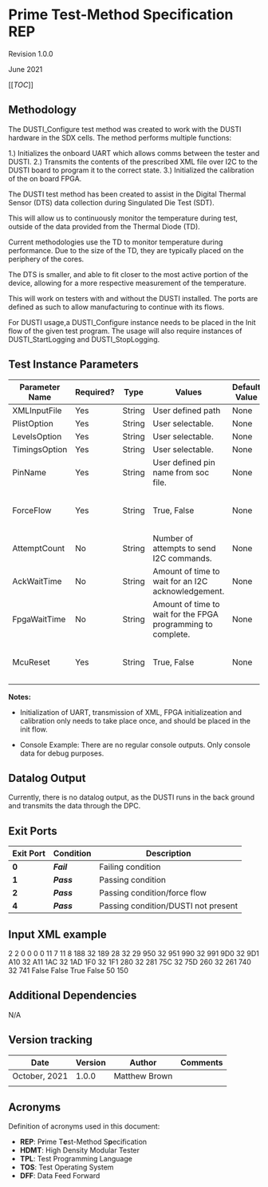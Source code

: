 ﻿<h1>Prime Test-Method Specification REP</h1>
Revision 1.0.0

June 2021

[[_TOC_]]

## Methodology
The DUSTI_Configure test method was created to work with the DUSTI hardware in the SDX cells.  The method performs multiple functions:

1.) Initializes the onboard UART which allows comms between the tester and DUSTI.
2.) Transmits the contents of the prescribed XML file over I2C to the DUSTI board to program it to the correct state.
3.) Initialized the calibration of the on board FPGA.


The DUSTI test method has been created to assist in the Digital Thermal Sensor (DTS) data collection during Singulated Die Test (SDT). 

This will allow us to continuously monitor the temperature during test, outside of the data provided from the Thermal Diode (TD).  

Current methodologies use the TD to monitor temperature during performance.  Due to the size of the TD, they are typically placed on the periphery of the cores.  

The DTS is smaller, and able to fit closer to the most active portion of the device, allowing for a more respective measurement of the temperature.

This will work on testers with and without the DUSTI installed.  The ports are defined as such to allow manufacturing to continue with its flows.

For DUSTI usage,a DUSTI_Configure instance needs to be placed in the Init flow of the given test program.  The usage will also require instances of DUSTI_StartLogging and DUSTI_StopLogging.

## Test Instance Parameters



| **Parameter Name** |   **Required?**    | **Type** |                          **Values**                                | **Default Value** | **Comments** 										 |
| ------------------ | ------------------ | -------- | ------------------------------------------------------------------ | ----------------- | -----------------------------------------------------|
| XMLInputFile       |       Yes          |  String  |  User defined path                                                 |      None		  |            										     |
| PlistOption        |       Yes          |  String  |  User selectable.                                                  |     None          |              										 |
| LevelsOption       |       Yes          |  String  |  User selectable.                                                  |     None          |              										 |
| TimingsOption      |       Yes          |  String  |  User selectable.                                                  |     None          |              										 |
| PinName            |       Yes          |  String  |  User defined pin name from soc file.							  |     None          |             										 |
| ForceFlow          |       Yes          |  String  |  True, False														  |     None          |  Should set to True unless for Debugging             |
| AttemptCount       |       No			  |  String  |	Number of attempts to send I2C commands.						  |     None          | Numeric value										 |
| AckWaitTime        |       No			  |  String  |	Amount of time to wait for an I2C acknowledgement.				  |     None          | Numeric value										 |
| FpgaWaitTime       |       No			  |  String  |	Amount of time to wait for the FPGA programming to complete.	  |     None          | Numeric value										 |
| McuReset           |       Yes          |  String  |  True, False														  |     None          |   Should set to True unless for Debugging            |


**Notes:**
- Initialization of UART, transmission of XML, FPGA initializeation and calibration only needs to take place once, and should be placed in the init flow.

- Console Example:
There are no regular console outputs.  Only console data for debug purposes.

## Datalog Output
Currently, there is no datalog output, as the DUSTI runs in the back ground and transmits the data through the DPC.  



## Exit Ports


| **Exit Port** | **Condition**   | **Description**              		 |
| ------------- | --------------- | ------------------------------------ |
| **0**         | ***Fail***      | Failing condition            		 |
| **1**         | ***Pass***      | Passing condition            		 |
| **2**         | ***Pass***      | Passing condition/force flow 		 |
| **4**         | ***Pass***      | Passing condition/DUSTI not present  |
  
  
## Input XML example

<!-- Notes and Assumptions: -->
<!-- - Assumes NULL is 0x0, there is a risk an IR or DR is 0x0.  How to handle (do we pass in additional context bytes)? -->
<!-- - Agreed on DTS offsets.  -->
<!-- - Outline below is flat. -->
<!-- # Mode1 = SNOOP_TAP_SINGLE_IR -->
<!-- # Mode2 = SNOOP_TAPLINK -->
<!-- # Mode3 = ALTPIN_LISTEN -->
<DustiConfiguration ConfigurationVersion="1.0.0">
	<Product></Product>
	<!-- SNOOP_TAP_SINGLE_IR[0x1], TAPLINK_SNOOP[0x2], or ALTPIN_LISTEN[0x3] -->
	<PatternMatchMode Type="hex">2</PatternMatchMode>			
	<!-- Cell Parallelism, x1[0x1], x2[0x2] -->
	<CellParallelism Type="hex">2</CellParallelism>			
	<!-- Reserved Bytes (e.g. 0xF) -->
	<Reserved0 Type="hex">0</Reserved0>			
	<Reserved1 Type="hex">0</Reserved1>			
	<Reserved2 Type="hex">0</Reserved2>			
	<Reserved3 Type="hex">0</Reserved3>			
	<!-- Network Settings -->
	<Networking>
		<IpConfig Subnet="0.0.0.0" IpAddress="192.168.200.x" />
		<TidiConnection Server="192.168.200.206" Port="5858" />
	</Networking>
	<SnoopyDigitalPotentiometers>
		<!-- Value is two bytes per dpot, range is lower byte 0x0 (no update) to 0xFF (255)  -->
		<Dpot Id="1" Name="DUT1 TDI" DpotValue="0x50"/>		
		<Dpot Id="2" Name="DUT1 TMS" DpotValue="0x50"/>		
		<Dpot Id="3" Name="DUT1 TCK" DpotValue="0x30"/>		
		<Dpot Id="4" Name="DUT1 TDO" DpotValue="0x50"/>		
		<Dpot Id="5" Name="DUT1 UNUSED" DpotValue="0x0"/>		
		<Dpot Id="6" Name="DUT1 UNUSED" DpotValue="0x0"/>
		<Dpot Id="7" Name="DUT2 TDI" DpotValue="0x50"/>		
		<Dpot Id="8" Name="DUT2 TMS" DpotValue="0x50"/>		
		<Dpot Id="9" Name="DUT2 TCK" DpotValue="0x30"/>		
		<Dpot Id="10" Name="DUT2 TDO" DpotValue="0x50"/>		
		<Dpot Id="11" Name="DUT2 UNUSED" DpotValue="0x0"/>		
		<Dpot Id="12" Name="DUT2 UNUSED" DpotValue="0x0"/>
		<!-- Choices are "Static"=00h or "Dynamic"=01h, one byte  -->
		<TrainingStateDpots Value="Static" />		
	</SnoopyDigitalPotentiometers>
	<Mode Id="1" Name="SNOOP_TAP_SINGLE_IR">
		<!-- variable 8 to 16 bits -->
		<TapIRInstructionLength Type="int" />
		<!-- variable 8 to 16 bits -->
		<DtsDataSize Type="int" />
		<Dts Id="1">
			<TapIRInstruction/>
			<Diode Id="1" Name="" TapClksToDtsCurrent="" X="" Y=""/>
			<Diode Id="2" Name="" TapClksToDtsCurrent="" X="" Y=""/>
			<Diode Id="3" Name="" TapClksToDtsCurrent="" X="" Y=""/>
			<Diode Id="4" Name="" TapClksToDtsCurrent="" X="" Y=""/>
			<Diode Id="5" Name="" TapClksToDtsCurrent="" X="" Y=""/>
			<Diode Id="6" Name="" TapClksToDtsCurrent="" X="" Y=""/>
			<Diode Id="7" Name="" TapClksToDtsCurrent="" X="" Y=""/>
			<Diode Id="8" Name="" TapClksToDtsCurrent="" X="" Y=""/>
		</Dts>
		<!-- Up to 32 -->
	</Mode>
	<Mode Id="2" Name="SNOOP_TAPLINK">
		<!-- variable 8 to 16 bits -->
		<FirstTapIRInstructionLength Type="int">11<FirstTapIRInstructionLength>
		<!-- variable 8 to 16 bits -->
		<FirstTapDRLength Type="int" >7<FirstTapDRLength>
		<!-- variable 8 to 16 bits -->
		<SecondTapIRInstructionLength Type="int" >11<SecondTapIRInstructionLength>
		<!-- variable 8 to 16 bits -->
		<DtsDataSize Type="int" >8<DtsDataSize>
		<Dts Id="1">
			<FirstTapIRInstruction Type="hex" >188<FirstTapIRInstruction> 
			<FirstTapDRInstruction Type="hex" >32<FirstTapDRInstruction>
			<SecondTapIRInstruction Type="hex" >189<SecondTapIRInstruction>
			<!--  Unique IR for data file -->
			<!-- DTS offsets in second DR.  0 means no DTS value.  1 means first bit in DR shift. -->
			<Diode Id="1" Name="CCU_TS_IPU_2" TapDrOffsetToDtsRead="131" X="" Y=""/>
			<Diode Id="2" Name="CCU_TS_IPU_1" TapDrOffsetToDtsRead="122" X="" Y=""/>
			<Diode Id="3" Name="CCU_TS_IPU_0" TapDrOffsetToDtsRead="113" X="" Y=""/>
			<Diode Id="4" Name="" TapDrOffsetToDtsRead="" X="" Y=""/>
			<Diode Id="5" Name="" TapDrOffsetToDtsRead="" X="" Y=""/>
			<Diode Id="6" Name="" TapDrOffsetToDtsRead="" X="" Y=""/>
			<Diode Id="7" Name="" TapDrOffsetToDtsRead="" X="" Y=""/>
			<Diode Id="8" Name="" TapDrOffsetToDtsRead="" X="" Y=""/>
		</Dts>
		<Dts Id="2">
			<FirstTapIRInstruction Type="hex" >28</FirstTapIRInstruction> 
			<FirstTapDRInstruction Type="hex" >32</FirstTapDRInstruction>
			<SecondTapIRInstruction Type="hex" >29</SecondTapIRInstruction>
			<!--  Unique IR for data file -->
			<!-- DTS offsets in second DR.  0 means no DTS value.  1 means first bit in DR shift. -->
			<Diode Id="1" Name="CCU_TS_SA_0" TapDrOffsetToDtsRead="113" X="" Y=""/>
			<Diode Id="2" Name="" TapDrOffsetToDtsRead="" X="" Y=""/>
			<Diode Id="3" Name="" TapDrOffsetToDtsRead="" X="" Y=""/>
			<Diode Id="4" Name="" TapDrOffsetToDtsRead="" X="" Y=""/>
			<Diode Id="5" Name="" TapDrOffsetToDtsRead="" X="" Y=""/>
			<Diode Id="6" Name="" TapDrOffsetToDtsRead="" X="" Y=""/>
			<Diode Id="7" Name="" TapDrOffsetToDtsRead="" X="" Y=""/>
			<Diode Id="8" Name="" TapDrOffsetToDtsRead="" X="" Y=""/>
		</Dts>
		<Dts Id="3">
			<FirstTapIRInstruction Type="hex" >950</FirstTapIRInstruction> 
			<FirstTapDRInstruction Type="hex" >32</FirstTapDRInstruction>
			<SecondTapIRInstruction Type="hex" >951</SecondTapIRInstruction>
			<!--  Unique IR for data file -->
			<!-- DTS offsets in second DR.  0 means no DTS value.  1 means first bit in DR shift. -->
			<Diode Id="1" Name="CORE0_DTS0_2" TapDrOffsetToDtsRead="131" X="" Y=""/>
			<Diode Id="2" Name="CORE0_DTS0_1" TapDrOffsetToDtsRead="122" X="" Y=""/>
			<Diode Id="3" Name="CORE0_DTS0_0" TapDrOffsetToDtsRead="113" X="" Y=""/>
			<Diode Id="4" Name="" TapDrOffsetToDtsRead="" X="" Y=""/>
			<Diode Id="5" Name="" TapDrOffsetToDtsRead="" X="" Y=""/>
			<Diode Id="6" Name="" TapDrOffsetToDtsRead="" X="" Y=""/>
			<Diode Id="7" Name="" TapDrOffsetToDtsRead="" X="" Y=""/>
			<Diode Id="8" Name="" TapDrOffsetToDtsRead="" X="" Y=""/>
		</Dts>
		<Dts Id="4">
			<FirstTapIRInstruction Type="hex" >990</FirstTapIRInstruction> 
			<FirstTapDRInstruction Type="hex" >32</FirstTapDRInstruction>
			<SecondTapIRInstruction Type="hex" >991</SecondTapIRInstruction>
			<!--  Unique IR for data file -->
			<!-- DTS offsets in second DR.  0 means no DTS value.  1 means first bit in DR shift. -->
			<Diode Id="1" Name="CORE1_DTS0_2" TapDrOffsetToDtsRead="131" X="" Y=""/>
			<Diode Id="2" Name="CORE1_DTS0_1" TapDrOffsetToDtsRead="122" X="" Y=""/>
			<Diode Id="3" Name="CORE1_DTS0_0" TapDrOffsetToDtsRead="113" X="" Y=""/>
			<Diode Id="4" Name="" TapDrOffsetToDtsRead="" X="" Y=""/>
			<Diode Id="5" Name="" TapDrOffsetToDtsRead="" X="" Y=""/>
			<Diode Id="6" Name="" TapDrOffsetToDtsRead="" X="" Y=""/>
			<Diode Id="7" Name="" TapDrOffsetToDtsRead="" X="" Y=""/>
			<Diode Id="8" Name="" TapDrOffsetToDtsRead="" X="" Y=""/>
		</Dts>
		<Dts Id="5">
			<FirstTapIRInstruction Type="hex" >9D0</FirstTapIRInstruction> 
			<FirstTapDRInstruction Type="hex" >32</FirstTapDRInstruction>
			<SecondTapIRInstruction Type="hex" >9D1</SecondTapIRInstruction>
			<!--  Unique IR for data file -->
			<!-- DTS offsets in second DR.  0 means no DTS value.  1 means first bit in DR shift. -->
			<Diode Id="1" Name="CORE2_DTS0_2" TapDrOffsetToDtsRead="131" X="" Y=""/>
			<Diode Id="2" Name="CORE2_DTS0_1" TapDrOffsetToDtsRead="122" X="" Y=""/>
			<Diode Id="3" Name="CORE2_DTS0_0" TapDrOffsetToDtsRead="113" X="" Y=""/>
			<Diode Id="4" Name="" TapDrOffsetToDtsRead="" X="" Y=""/>
			<Diode Id="5" Name="" TapDrOffsetToDtsRead="" X="" Y=""/>
			<Diode Id="6" Name="" TapDrOffsetToDtsRead="" X="" Y=""/>
			<Diode Id="7" Name="" TapDrOffsetToDtsRead="" X="" Y=""/>
			<Diode Id="8" Name="" TapDrOffsetToDtsRead="" X="" Y=""/>
		</Dts>
		<Dts Id="6">
			<FirstTapIRInstruction Type="hex" >A10</FirstTapIRInstruction> 
			<FirstTapDRInstruction Type="hex" >32</FirstTapDRInstruction>
			<SecondTapIRInstruction Type="hex" >A11</SecondTapIRInstruction>
			<!--  Unique IR for data file -->
			<!-- DTS offsets in second DR.  0 means no DTS value.  1 means first bit in DR shift. -->
			<Diode Id="1" Name="CORE3_DTS0_2" TapDrOffsetToDtsRead="131" X="" Y=""/>
			<Diode Id="2" Name="CORE3_DTS0_1" TapDrOffsetToDtsRead="122" X="" Y=""/>
			<Diode Id="3" Name="CORE3_DTS0_0" TapDrOffsetToDtsRead="113" X="" Y=""/>
			<Diode Id="4" Name="" TapDrOffsetToDtsRead="" X="" Y=""/>
			<Diode Id="5" Name="" TapDrOffsetToDtsRead="" X="" Y=""/>
			<Diode Id="6" Name="" TapDrOffsetToDtsRead="" X="" Y=""/>
			<Diode Id="7" Name="" TapDrOffsetToDtsRead="" X="" Y=""/>
			<Diode Id="8" Name="" TapDrOffsetToDtsRead="" X="" Y=""/>
		</Dts>
		<Dts Id="7">
			<FirstTapIRInstruction Type="hex" >1AC</FirstTapIRInstruction> 
			<FirstTapDRInstruction Type="hex" >32</FirstTapDRInstruction>
			<SecondTapIRInstruction Type="hex" >1AD</SecondTapIRInstruction>
			<!--  Unique IR for data file -->
			<!-- DTS offsets in second DR.  0 means no DTS value.  1 means first bit in DR shift. -->
			<Diode Id="1" Name="FABRIC_TS_TPC_1" TapDrOffsetToDtsRead="122" X="" Y=""/>
			<Diode Id="2" Name="FABRIC_TS_TPC_0" TapDrOffsetToDtsRead="113" X="" Y=""/>
			<Diode Id="3" Name="" TapDrOffsetToDtsRead="" X="" Y=""/>
			<Diode Id="4" Name="" TapDrOffsetToDtsRead="" X="" Y=""/>
			<Diode Id="5" Name="" TapDrOffsetToDtsRead="" X="" Y=""/>
			<Diode Id="6" Name="" TapDrOffsetToDtsRead="" X="" Y=""/>
			<Diode Id="7" Name="" TapDrOffsetToDtsRead="" X="" Y=""/>
			<Diode Id="8" Name="" TapDrOffsetToDtsRead="" X="" Y=""/>
		</Dts>
		<Dts Id="8">
			<FirstTapIRInstruction Type="hex" >1F0</FirstTapIRInstruction> 
			<FirstTapDRInstruction Type="hex" >32</FirstTapDRInstruction>
			<SecondTapIRInstruction Type="hex" >1F1</SecondTapIRInstruction>
			<!--  Unique IR for data file -->
			<!-- DTS offsets in second DR.  0 means no DTS value.  1 means first bit in DR shift. -->
			<Diode Id="1" Name="GT_SLICE0_TS0_3" TapDrOffsetToDtsRead="140" X="" Y=""/>
			<Diode Id="2" Name="GT_SLICE0_TS0_2" TapDrOffsetToDtsRead="131" X="" Y=""/>
			<Diode Id="3" Name="GT_SLICE0_TS0_1" TapDrOffsetToDtsRead="122" X="" Y=""/>
			<Diode Id="4" Name="GT_SLICE0_TS0_0" TapDrOffsetToDtsRead="113" X="" Y=""/>
			<Diode Id="5" Name="" TapDrOffsetToDtsRead="" X="" Y=""/>
			<Diode Id="6" Name="" TapDrOffsetToDtsRead="" X="" Y=""/>
			<Diode Id="7" Name="" TapDrOffsetToDtsRead="" X="" Y=""/>
			<Diode Id="8" Name="" TapDrOffsetToDtsRead="" X="" Y=""/>
		</Dts>
		<Dts Id="9">
			<FirstTapIRInstruction Type="hex" >280</FirstTapIRInstruction> 
			<FirstTapDRInstruction Type="hex" >32</FirstTapDRInstruction>
			<SecondTapIRInstruction Type="hex" >281</SecondTapIRInstruction>
			<!--  Unique IR for data file -->
			<!-- DTS offsets in second DR.  0 means no DTS value.  1 means first bit in DR shift. -->
			<Diode Id="1" Name="GT_SLICE0_TS1_3" TapDrOffsetToDtsRead="140" X="" Y=""/>
			<Diode Id="2" Name="GT_SLICE0_TS1_2" TapDrOffsetToDtsRead="131" X="" Y=""/>
			<Diode Id="3" Name="GT_SLICE0_TS1_1" TapDrOffsetToDtsRead="122" X="" Y=""/>
			<Diode Id="4" Name="GT_SLICE0_TS1_0" TapDrOffsetToDtsRead="113" X="" Y=""/>
			<Diode Id="5" Name="" TapDrOffsetToDtsRead="" X="" Y=""/>
			<Diode Id="6" Name="" TapDrOffsetToDtsRead="" X="" Y=""/>
			<Diode Id="7" Name="" TapDrOffsetToDtsRead="" X="" Y=""/>
			<Diode Id="8" Name="" TapDrOffsetToDtsRead="" X="" Y=""/>
		</Dts>
		<Dts Id="10">
			<FirstTapIRInstruction Type="hex" >75C</FirstTapIRInstruction> 
			<FirstTapDRInstruction Type="hex" >32</FirstTapDRInstruction>
			<SecondTapIRInstruction Type="hex" >75D</SecondTapIRInstruction>
			<!--  Unique IR for data file -->
			<!-- DTS offsets in second DR.  0 means no DTS value.  1 means first bit in DR shift. -->
			<Diode Id="1" Name="GT_SLICE0_TS2_2" TapDrOffsetToDtsRead="131" X="" Y=""/>
			<Diode Id="2" Name="GT_SLICE0_TS2_1" TapDrOffsetToDtsRead="122" X="" Y=""/>
			<Diode Id="3" Name="GT_SLICE0_TS2_0" TapDrOffsetToDtsRead="113" X="" Y=""/>
			<Diode Id="4" Name="" TapDrOffsetToDtsRead="113" X="" Y=""/>
			<Diode Id="5" Name="" TapDrOffsetToDtsRead="" X="" Y=""/>
			<Diode Id="6" Name="" TapDrOffsetToDtsRead="" X="" Y=""/>
			<Diode Id="7" Name="" TapDrOffsetToDtsRead="" X="" Y=""/>
			<Diode Id="8" Name="" TapDrOffsetToDtsRead="" X="" Y=""/>
		</Dts>
		<Dts Id="11">
			<FirstTapIRInstruction Type="hex" >260</FirstTapIRInstruction> 
			<FirstTapDRInstruction Type="hex" >32</FirstTapDRInstruction>
			<SecondTapIRInstruction Type="hex" >261</SecondTapIRInstruction>
			<!--  Unique IR for data file -->
			<!-- DTS offsets in second DR.  0 means no DTS value.  1 means first bit in DR shift. -->
			<Diode Id="1" Name="GT_SLICE3_TS2_2" TapDrOffsetToDtsRead="131" X="" Y=""/>
			<Diode Id="2" Name="GT_SLICE3_TS2_1" TapDrOffsetToDtsRead="122" X="" Y=""/>
			<Diode Id="3" Name="GT_SLICE3_TS2_0" TapDrOffsetToDtsRead="113" X="" Y=""/>
			<Diode Id="4" Name="" TapDrOffsetToDtsRead="113" X="" Y=""/>
			<Diode Id="5" Name="" TapDrOffsetToDtsRead="" X="" Y=""/>
			<Diode Id="6" Name="" TapDrOffsetToDtsRead="" X="" Y=""/>
			<Diode Id="7" Name="" TapDrOffsetToDtsRead="" X="" Y=""/>
			<Diode Id="8" Name="" TapDrOffsetToDtsRead="" X="" Y=""/>
		</Dts>
		<Dts Id="12">
			<FirstTapIRInstruction Type="hex" >740</FirstTapIRInstruction> 
			<FirstTapDRInstruction Type="hex" >32</FirstTapDRInstruction>
			<SecondTapIRInstruction Type="hex" >741</SecondTapIRInstruction>
			<!--  Unique IR for data file -->
			<!-- DTS offsets in second DR.  0 means no DTS value.  1 means first bit in DR shift. -->
			<Diode Id="1" Name="GT_UNSLICE_TS_2" TapDrOffsetToDtsRead="131" X="" Y=""/>
			<Diode Id="2" Name="GT_UNSLICE_TS_1" TapDrOffsetToDtsRead="122" X="" Y=""/>
			<Diode Id="3" Name="GT_UNSLICE_TS_0" TapDrOffsetToDtsRead="113" X="" Y=""/>
			<Diode Id="4" Name="" TapDrOffsetToDtsRead="113" X="" Y=""/>
			<Diode Id="5" Name="" TapDrOffsetToDtsRead="" X="" Y=""/>
			<Diode Id="6" Name="" TapDrOffsetToDtsRead="" X="" Y=""/>
			<Diode Id="7" Name="" TapDrOffsetToDtsRead="" X="" Y=""/>
			<Diode Id="8" Name="" TapDrOffsetToDtsRead="" X="" Y=""/>
		</Dts>
	<!-- Up to 32 -->
	</Mode>
	<Mode Id="3" Name="ALTPIN_LISTEN">
		<!-- variable 8 to 16 bits -->
		<TapHeaderLength Type="int" />
		<!-- variable 8 to 16 bits -->
		<DtsIdLength Type="int" />
		<!-- variable 8 to 16 bits -->
		<DtsDataSize  Type="int" />
		<Packet Id="1">
			<HeaderId Type="hex" />
			<DtsIdName Type="hex" />
			<!-- # TCKs relative to last DtsId bit falling edge? -->
			<Diode Id="1" Name="" TapClksToDtsCurrent="" X="" Y=""/> 
			<Diode Id="2" Name="" TapClksToDtsCurrent="" X="" Y=""/> 
			<Diode Id="3" Name="" TapClksToDtsCurrent="" X="" Y=""/> 
			<Diode Id="4" Name="" TapClksToDtsCurrent="" X="" Y=""/> 
			<Diode Id="5" Name="" TapClksToDtsCurrent="" X="" Y=""/> 
			<Diode Id="6" Name="" TapClksToDtsCurrent="" X="" Y=""/> 
			<Diode Id="6" Name="" TapClksToDtsCurrent="" X="" Y=""/> 
			<Diode Id="7" Name="" TapClksToDtsCurrent="" X="" Y=""/> 
		</Packet>
		<!-- Up to 32 -->
	</Mode>
        <!-- TIDI DTS log filter settings -->	
	<Parsing>
		<EnableDtsTemperatureCalculation>False</EnableDtsTemperatureCalculation>
		<EnableDtsEmptyContent>False</EnableDtsEmptyContent>
		<EnableDtsSampleValidation>True</EnableDtsSampleValidation>
		<EnableDtsTemperatureFiltering>False</EnableDtsTemperatureFiltering>
		<DtsMinimumTemperature>50</DtsMinimumTemperature>
		<DtsMaximumTemperature>150</DtsMaximumTemperature>
	</Parsing>	
</DustiConfiguration>

  
  
## Additional Dependencies

N/A

## Version tracking

| **Date**       | **Version** | **Author**   | **Comments** |
| -------------- | ----------- | ------------ | ------------ |
| October, 2021  | 1.0.0       | Matthew Brown|              |
|                |             |              |              |

## Acronyms

Definition of acronyms used in this document:

  - **REP**: P**r**ime T**e**st-Method S**p**ecification
  - **HDMT**: High Density Modular Tester
  - **TPL**: Test Programming Language
  - **TOS**: Test Operating System
  - **DFF**: Data Feed Forward



